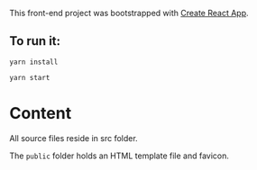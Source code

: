 This front-end project was bootstrapped with [Create React App](https://github.com/facebook/create-react-app).

## To run it:

```yarn install```


```yarn start```


# Content

All source files reside in src folder.

The ```public``` folder holds an HTML template file and favicon.
